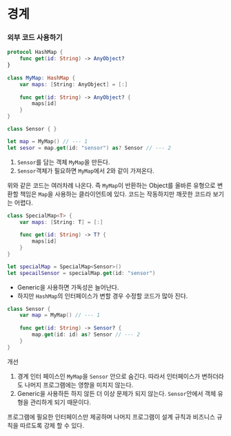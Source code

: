 # 경계

### 외부 코드 사용하기
```swift
protocol HashMap {
    func get(id: String) -> AnyObject?
}
    
class MyMap: HashMap {
    var maps: [String: AnyObject] = [:]
    
    func get(id: String) -> AnyObject? {
        maps[id]
    }
}

class Sensor { }

let map = MyMap() // --- 1
let sesor = map.get(id: "sensor") as? Sensor // --- 2
```
1. `Sensor`를 담는 객체 `MyMap`을 만든다.
2. `Sensor`객체가 필요하면 `MyMap`에서 2와 같이 가져온다.

위와 같은 코드는 여러차례 나온다. 즉 `MyMap`이 반환하는 Object를 올바른 유형으로 변환할 책임은 `Map`을 사용하는 클라이언트에 있다. 코드는 작동하지만 깨끗한 코드라 보기는 어렵다.

```swift
class SpecialMap<T> {
    var maps: [String: T] = [:]
    
    func get(id: String) -> T? {
        maps[id]
    }
}

let specialMap = SpecialMap<Sensor>()
let specailSensor = specialMap.get(id: "sensor")
```
- Generic을 사용하면 가독성은 늘어난다.
- 하지만 `HashMap`의 인터페이스가 변할 경우 수정할 코드가 많아 진다.

```swift
class Sensor {
    var map = MyMap() // --- 1
    
    func get(id: String) -> Sensor? {
        map.get(id: id) as? Sensor // --- 2
    }
}
```
개선
1. 경계 인터 페이스인 `MyMap`을 `Sensor` 안으로 숨긴다. 
따라서 인터페이스가 변하더라도 나머지 프로그램에는 영향을 미치지 않는다.
2. Generic을 사용하든 하지 않든 더 이상 문제가 되지 않는다. `Sensor`안에서 객체 유형을 관리하게 되기 때문이다.

프로그램에 필요한 인터페이스만 제공하며 나머지 프로그램이 설계 규칙과 비즈니스 규칙을 따르도록 강제 할 수 있다.


